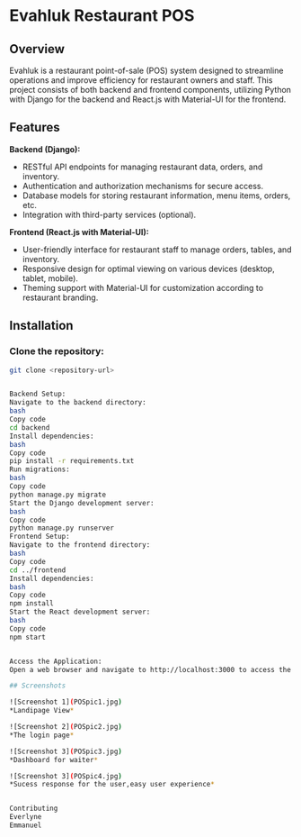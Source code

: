 # Evahluk Restaurant POS

## Overview

Evahluk is a restaurant point-of-sale (POS) system designed to streamline operations and improve efficiency for restaurant owners and staff. This project consists of both backend and frontend components, utilizing Python with Django for the backend and React.js with Material-UI for the frontend.

## Features

**Backend (Django):**
- RESTful API endpoints for managing restaurant data, orders, and inventory.
- Authentication and authorization mechanisms for secure access.
- Database models for storing restaurant information, menu items, orders, etc.
- Integration with third-party services (optional).

**Frontend (React.js with Material-UI):**
- User-friendly interface for restaurant staff to manage orders, tables, and inventory.
- Responsive design for optimal viewing on various devices (desktop, tablet, mobile).
- Theming support with Material-UI for customization according to restaurant branding.

## Installation

### Clone the repository:

```bash
git clone <repository-url>


Backend Setup:
Navigate to the backend directory:
bash
Copy code
cd backend
Install dependencies:
bash
Copy code
pip install -r requirements.txt
Run migrations:
bash
Copy code
python manage.py migrate
Start the Django development server:
bash
Copy code
python manage.py runserver
Frontend Setup:
Navigate to the frontend directory:
bash
Copy code
cd ../frontend
Install dependencies:
bash
Copy code
npm install
Start the React development server:
bash
Copy code
npm start


Access the Application:
Open a web browser and navigate to http://localhost:3000 to access the Evahluk POS system.

## Screenshots

![Screenshot 1](POSpic1.jpg)
*Landipage View*

![Screenshot 2](POSpic2.jpg)
*The login page*

![Screenshot 3](POSpic3.jpg)
*Dashboard for waiter*

![Screenshot 3](POSpic4.jpg)
*Sucess response for the user,easy user experience*


Contributing
Everlyne
Emmanuel